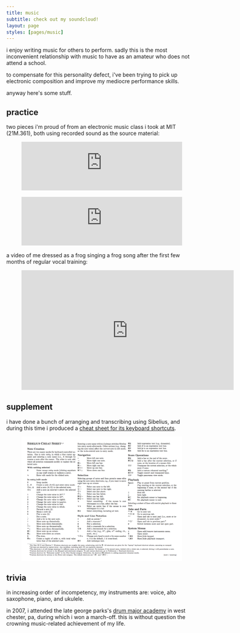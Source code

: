 ```yaml
---
title: music
subtitle: check out my soundcloud!
layout: page
styles: [pages/music]
---
```


i enjoy writing music for others to perform.  sadly this is the most
inconvenient relationship with music to have as an amateur who does not attend
a school.

to compensate for this personality defect, i've been trying to pick up
electronic composition and improve my mediocre performance skills.

anyway here's some stuff.

## practice

two pieces i'm proud of from an electronic music class i took at MIT (21M.361),
both using recorded sound as the source material:

<figure class="full">
  <iframe
    class="soundcloud"
    width="100%"
    height="128"
    scrolling="no"
    frameborder="no"
    allow="autoplay"
    src="https://w.soundcloud.com/player/?url=https%3A//api.soundcloud.com/tracks/1309606945&color=%23008080&auto_play=false&hide_related=true&show_comments=true&show_user=true&show_reposts=false&show_teaser=true">
  </iframe>
</figure>

<figure class="full">
  <iframe
    class="soundcloud"
    width="100%"
    height="128"
    scrolling="no"
    frameborder="no"
    allow="autoplay"
    src="https://w.soundcloud.com/player/?url=https%3A//api.soundcloud.com/tracks/1309608691&color=%23008080&auto_play=false&hide_related=false&show_comments=true&show_user=true&show_reposts=false&show_teaser=true">
  </iframe>
</figure>

a video of me dressed as a frog singing a frog song after the first few months
of regular vocal training:

<figure class="full youtube-figure">
  <iframe
    class="youtube"
    width="560"
    height="315"
    src="https://www.youtube-nocookie.com/embed/ek_0vgJyiAE"
    title="YouTube video player"
    frameborder="0"
    allow="accelerometer; autoplay; clipboard-write; encrypted-media; gyroscope; picture-in-picture"
    allowfullscreen>
  </iframe>
</figure>

## supplement

i have done a bunch of arranging and transcribing using Sibelius, and during
this time i produced a [cheat sheet for its keyboard shortcuts][sib-cs].

<figure id="sib" class="full">
  <a href="/stuff/sib-keyboard-shortcuts.pdf">
    <img class="" src="/img/stuff/sib-cs.png">
  </a>
</figure>

## trivia

in increasing order of incompetency, my instruments are: voice, alto saxophone,
piano, and ukulele.

in 2007, i attended the late george parks's [drum major academy][dma] in west
chester, pa, during which i won a march-off.  this is without question the
crowning music-related achievement of my life.


[sib-cs]: /stuff/sib-keyboard-shortcuts.pdf   "Sibelius keyboard shortcuts"
[dma]:    https://drummajor.org/   "Drum Major Academy"
